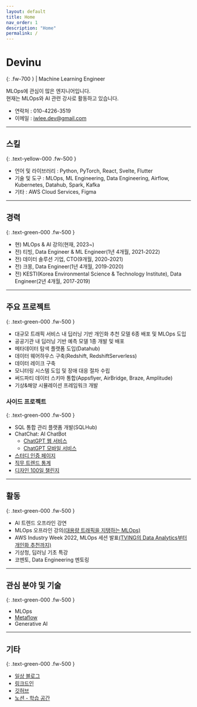 ```yaml
---
layout: default
title: Home
nav_order: 1
description: "Home"
permalink: /
---
```


# Devinu
{: .fw-700 }
| Machine Learning Engineer

MLOps에 관심이 많은 엔지니어입니다.   
현재는 MLOps와 AI 관련 강사로 활동하고 있습니다.

- 연락처 : 010-4226-3519
- 이메일 : iwlee.dev@gmail.com

---

## 스킬
{: .text-yellow-000 .fw-500 }

- 언어 및 라이브러리 : Python, PyTorch, React, Svelte, Flutter
- 기술 및 도구 : MLOps, ML Engineering, Data Engineering, Airflow, Kubernetes, Datahub, Spark, Kafka
- 기타 : AWS Cloud Services, Figma

---

## 경력
{: .text-green-000 .fw-500 }

- 현) MLOps & AI 강의(현재, 2023~)
- 전) 티빙, Data Engineer & ML Engineer(1년 4개월, 2021-2022)
- 전) 데이터 솔루션 기업, CTO(9개월, 2020-2021)
- 전) 크몽, Data Engineer(1년 4개월, 2019-2020)
- 전) KESTI(Korea Environmental Science & Technology Institute), Data Engineer(2년 4개월, 2017-2019)

---

## 주요 프로젝트
{: .text-green-000 .fw-500 }

- 대규모 트래픽 서비스 내 딥러닝 기반 개인화 추천 모델 6종 배포 및 MLOps 도입
- 공공기관 내 딥러닝 기반 예측 모델 1종 개발 및 배포
- 메타데이터 탐색 플랫폼 도입(Datahub)
- 데이터 웨어하우스 구축(Redshift, RedshiftServerless)
- 데이터 레이크 구축
- 모니터링 시스템 도입 및 장애 대응 절차 수립
- 써드파티 데이터 스키마 통합(Appsflyer, AirBridge, Braze, Amplitude)
- 기상&해양 시뮬레이션 프레임워크 개발

### 사이드 프로젝트
{: .text-green-000 .fw-500 }

- SQL 통합 관리 플랫폼 개발(SQLHub)
- ChatChat: AI ChatBot
  - [ChatGPT 웹 서비스](https://chatchat-ai.com/)
  - [ChatGPT 모바일 서비스](https://play.google.com/store/apps/details?id=com.p_001.devinu)
- [스터디 인증 페이지](https://study.codesalon.org/)
- [직무 트렌드 통계](https://job-trend.codesalon.org/job-trend)
- [디자인 100일 챌린지](https://daily-ui.devinu.org/)

---

## 활동
{: .text-green-000 .fw-500 }

- AI 트렌드 오프라인 강연
- MLOps 오프라인 강의[(대용량 트래픽을 지탱하는 MLOps)](https://learningspoons.com/course/detail/mlops/)
- AWS Industry Week 2022, MLOps 세션 발표[(TVING의 Data Analytics부터 개인화 추천까지)](https://kr-resources.awscloud.com/aws-industry-week-2022-media)
- 기상청, 딥러닝 기초 특강
- 코멘토, Data Engineering 멘토링

---

## 관심 분야 및 기술
{: .text-green-000 .fw-500 }

- MLOps
- [Metaflow](https://metaflow.org/)
- Generative AI

---

## 기타
{: .text-green-000 .fw-500 }

- [일상 블로그](https://brunch.co.kr/@7376732433224a9)
- [링크드인](https://www.linkedin.com/in/inwoo-lee-513382165/)
- [깃허브](https://github.com/develinu)
- [노션 - 학습 공간](https://devinu.notion.site/8f5cdaadde1547ca82a4c13d97a76d47)
